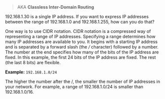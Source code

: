 > AKA **Classless Inter-Domain Routing**

192.168.1.30 is a single IP address. If you want to express IP addresses between the range of 192.168.1.0 and 192.168.1.255, how can you do that?  
  
One way is to use CIDR notation. CIDR notation is a compressed way of representing a range of IP addresses. Specifying a range determines how many IP addresses are available to you. It begins with a starting IP address and is separated by a forward slash (the _/_ character) followed by a number. The number at the end specifies how many of the bits of the IP address are fixed. In this example, the first 24 bits of the IP address are fixed. The rest (the last 8 bits) are flexible.

**Example:** `192.168.1.0/24`

The higher the number after the /, the smaller the number of IP addresses in your network. For example, a range of 192.168.1.0/24 is smaller than 192.168.1.0/16.